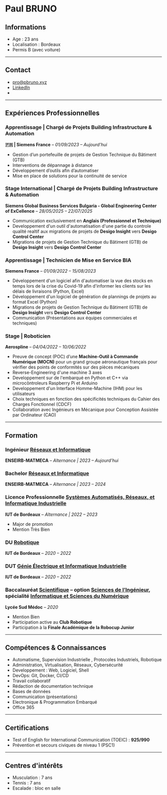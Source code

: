 # Paul BRUNO

## Informations
- Age : 23 ans
- Localisation : Bordeaux
- Permis B (avec voiture)
  
---

## Contact
- [pro@pbruno.xyz](mailto:pro@pbruno.xyz)  
- [LinkedIn](https://www.linkedin.com/in/paulbruno33)
- 
---

## Expériences Professionnelles

### Apprentissage | Chargé de Projets Building Infrastructure & Automation
**🇫🇷 | Siemens France** – *01/09/2023 – Aujourd’hui*  
- Gestion d’un portefeuille de projets de Gestion Technique du Bâtiment (GTB)
- Interventions de dépannage à distance  
- Développement d’outils afin d’automatiser  
- Mise en place de solutions pour la continuité de service  

### Stage International | Chargé de Projets Building Infrastructure & Automation
**Siemens Global Business Services Bulgaria - Global Engineering Center of ExCellence** – *28/05/2025 – 22/07/2025*  
- Communication exclusivement en **Anglais (Professionnel et Technique)**
- Developpement d'un outil d'automatisation d'une partie du controle qualité realtif aux migrations de projets de **Desigo Insight** vers **Desigo Control Center** 
- Migrations de projets de Gestion Technique du Bâtiment (GTB) de **Desigo Insight** vers **Desigo Control Center**

### Apprentissage | Technicien de Mise en Service BIA
**Siemens France** – *01/09/2022 – 15/08/2023*
- Développement d'un logiciel afin d'automatiser la vue des stocks en temps lors de la crise du Covid-19 afin d'informer les clients sur les délais de livraisons (Python, Excel)
- Développement d'un logiciel de génération de plannings de projets au format Excel (Python)
- Migrations de projets de Gestion Technique du Bâtiment (GTB) de **Desigo Insight** vers **Desigo Control Center**
- Communication (Présentations aux équipes commerciales et techniques)

### Stage | Roboticien  
**Aerospline** – *04/04/2022 – 10/06/2022*  
- Preuve de concept (POC) d’une **Machine-Outil à Commande Numérique (MOCN)** pour un grand groupe aéronautique français pour vérifier des points de conformités sur des pièces mécaniques
- Reverse-Engineering d'une machine 3 axes
- Developpement sur de l'embarqué en Python et C++ via microcôntroleurs Raspberry Pi et Arduino
- Developpement d'un Interface Homme-Machine (IHM) pour les utilisateurs
- Choix techniques en fonction des spécificités techniques du Cahier des Charges Fonctionnel (CDCF)
- Collaboration avec Ingénieurs en Mécanique pour Conception Assistée par Ordinateur (CAO)

---

## Formation

### Ingénieur [Réseaux et Informatique](https://formation-en.bordeaux-inp.fr/en/training-offer/titre-d-ingenieur-DING/ingenieur-specialite-reseaux-et-informatique-LUMF0009.html)
**ENSEIRB-MATMECA** – *Alternance | 2023 – Aujourd’hui*  

### Bachelor [Réseaux et Informatique](https://formation-en.bordeaux-inp.fr/en/training-offer/titre-d-ingenieur-DING/ingenieur-specialite-reseaux-et-informatique-LUMF0009.html)  
**ENSEIRB-MATMECA** – *Alternance | 2023 – 2024*  

### Licence Professionnelle [Systèmes Automatisés, Réseaux, et Informatique Industrielle](https://www.iut.u-bordeaux.fr/geii/images/Lpro/LP_GRADIGNAN_GEII_SARI_print.pdf) 
**IUT de Bordeaux** – *Alternance | 2022 – 2023*  
- Major de promotion  
- Mention Très Bien  

### DU [Robotique](https://www.iut.u-bordeaux.fr/formations/ra/)
**IUT de Bordeaux** – *2020 – 2022*  

### DUT [Génie Électrique et Informatique Industrielle](https://www.iut.u-bordeaux.fr/geii/)  
**IUT de Bordeaux** – *2020 – 2022*  

### Baccalauréat [Scientifique](https://fr.wikipedia.org/wiki/Baccalaur%C3%A9at_scientifique) – option [Sciences de l’Ingénieur](https://fr.wikipedia.org/wiki/Sciences_de_l%27ing%C3%A9nieur#:~:text=En%20France-,Enseignement%20au%20lyc%C3%A9e,que%20qu'enseignement%20de%20sp%C3%A9cialit%C3%A9.), spécialité [Informatique et Sciences du Numérique](https://fr.wikipedia.org/wiki/Informatique_et_sciences_du_num%C3%A9rique)  
**Lycée Sud Médoc** – *2020*  
- Mention Bien  
- Participation active au **Club Robotique**  
- Participation à la **Finale Académique de la Robocup Junior**  

---

## Compétences & Connaissances
- Automatisme, Supervision Industrielle , Protocoles Industriels, Robotique
- Administration, Virtualisation, Réseaux, Cybersécurité
- Developpement : Web, Logiciel, Shell
- DevOps: Git, Docker, CI/CD
- Travail collaboratif
- Rédaction de documentation technique
- Bases de données
- Communication (présentations)
- Electronique & Programmation Embarqué
- Office 365

---

## Certifications
- Test of English for International Communication (TOEIC) : **925/990**
- Prévention et secours civiques de niveau 1 (PSC1)

---

## Centres d'intérêts
- Musculation : 7 ans
- Tennis : 7 ans
- Escalade : bloc en salle
